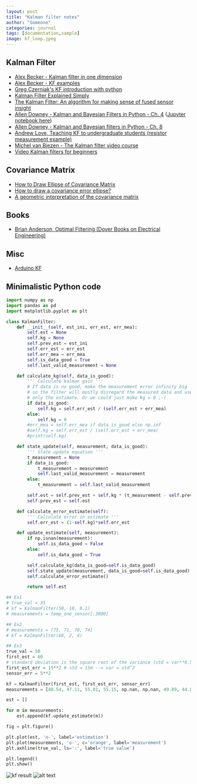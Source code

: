 ```yaml
---
layout: post
title: "Kalman filter notes"
author: "Someone"
categories: journal
tags: [documentation,sample]
image: kf_loop.jpeg
---
```


## Kalman Filter
* [Alex Becker - Kalman filter in one dimension](https://www.kalmanfilter.net/kalman1d.html)
* [Alex Becker - KF examples](https://www.kalmanfilter.net/multiExamples.html)
* [Greg Czerniak's KF introduction with python](http://greg.czerniak.info/guides/kalman1/)
* [Kalman Filter Explained Simply](https://thekalmanfilter.com/kalman-filter-explained-simply/)
* [The Kalman Filter: An algorithm for making sense of fused sensor insight](https://towardsdatascience.com/kalman-filter-an-algorithm-for-making-sense-from-the-insights-of-various-sensors-fused-together-ddf67597f35e)
* [Allen Downey - Kalman and Bayesian Filters in Python - Ch. 4](https://github.com/rlabbe/Kalman-and-Bayesian-Filters-in-Python) ([Jupyter notebook here](https://nbviewer.org/github/rlabbe/Kalman-and-Bayesian-Filters-in-Python/blob/master/04-One-Dimensional-Kalman-Filters.ipynb))
* [Allen Downey - Kalman and Bayesian filters in Python - Ch. 8](https://github.com/rlabbe/Kalman-and-Bayesian-Filters-in-Python/blob/master/08-Designing-Kalman-Filters.ipynb)
* [Andrew Love, Teaching KF to undergraduate students (resistor measurement example)](https://peer.asee.org/teaching-kalman-filters-to-undergraduate-students.pdf)
* [Michel van Biezen - The Kalman filter video course](https://www.youtube.com/watch?v=CaCcOwJPytQ)
* [Video Kalman filters for beginners](https://www.youtube.com/watch?v=bm3cwEP2nUo)

## Covariance Matrix
* [How to Draw Ellipse of Covariance Matrix](https://cookierobotics.com/007/)
* [How to draw a covariance error ellipse?](https://www.visiondummy.com/2014/04/draw-error-ellipse-representing-covariance-matrix/)
* [A geometric interpretation of the covariance matrix](https://www.visiondummy.com/2014/04/geometric-interpretation-covariance-matrix/)

## Books
* [Brian Anderson, Optimal Filtering (Dover Books on Electrical Engineering)](https://www.amazon.com/Optimal-Filtering-Dover-Books-Engineering/dp/0486439380)

## Misc
* [Arduino KF](https://thecustomizewindows.com/2019/03/kalman-filter-to-stabilize-sensor-readings/)

## Minimalistic Python code
```python
import numpy as np
import pandas as pd
import matplotlib.pyplot as plt

class KalmanFilter:
    def __init__(self, est_ini, err_est, err_mea):
        self.est = None
        self.kg = None
        self.prev_est = est_ini
        self.err_est = err_est
        self.err_mea = err_mea
        self.is_data_good = True
        self.last_valid_measurement = None

    def calculate_kg(self, data_is_good):
        ''' Calculate kalman gain '''
        # If data is no good, make the measurement error infinity big
        # so the filter will mostly disregard the measured data and use
        # only the estimate. Or we could just make kg = 0 ;-)
        if data_is_good:
            self.kg = self.err_est / (self.err_est + err_mea)
        else:
            self.kg = 0
        #err_mea = self.err_mea if data_is_good else np.inf
        #self.kg = self.err_est / (self.err_est + err_mea)
        #print(self.kg)

    def state_update(self, measurement, data_is_good):
        ''' State update equation '''
        t_measurement = None
        if data_is_good:
            t_measurement = measurement
            self.last_valid_measurement = measurement
        else:
            t_measurement = self.last_valid_measurement

        self.est = self.prev_est + self.kg * (t_measurement - self.prev_est)
        self.prev_est = self.est

    def calculate_error_estimate(self):
        ''' Calculate error in estimate '''
        self.err_est = (1-self.kg)*self.err_est

    def update_estimate(self, measurement):
        if np.isnan(measurement):
            self.is_data_good = False
        else:
            self.is_data_good = True

        self.calculate_kg(data_is_good=self.is_data_good)
        self.state_update(measurement, data_is_good=self.is_data_good)
        self.calculate_error_estimate()

        return self.est

## Ex1
# true_val = 35
# kf = KalmanFilter(50, 10, 0.1)
# measurements = temp_one_sensor[:3000]

## Ex2
# measurements = [75, 71, 70, 74]
# kf = KalmanFilter(68, 2, 4)

## Ex3
true_val = 50
first_est = 60
# standard deviation is the square root of the variance (std = var**0.5 -> var = std^2)
first_est_err = 15**2 # std = 15m --> var = std^2
sensor_err = 5**2

kf = KalmanFilter(first_est, first_est_err, sensor_err)
measurements = [48.54, 47.11, 55.01, 55.15, np.nan, np.nan, 49.89, 44.85, 46.72, 50.05, 51.27, 49.95, 50.2, 52.4]

est = []

for m in measurements:
    est.append(kf.update_estimate(m))

fig = plt.figure()

plt.plot(est, 'o-', label='estimation')
plt.plot(measurements, 'o-', c='orange', label='measurement')
plt.axhline(true_val, ls=':', label='true value')

plt.legend()
plt.show()
```

![kf result](kf_result.png "kf")
![alt text](kf_result.png "Example")
